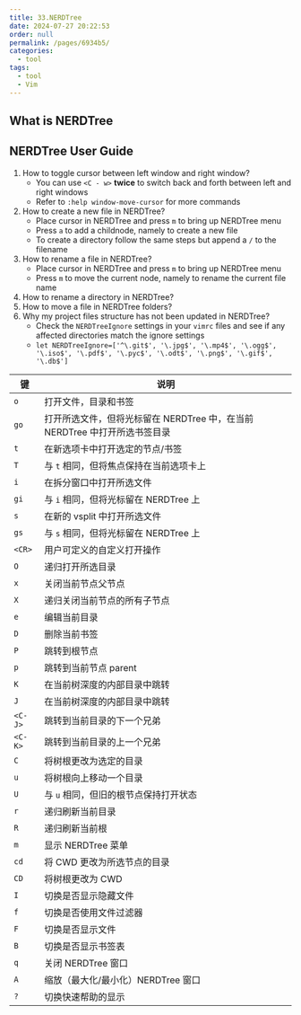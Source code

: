 ```yaml
---
title: 33.NERDTree
date: 2024-07-27 20:22:53
order: null
permalink: /pages/6934b5/
categories: 
  - tool
tags: 
  - tool
  - Vim
---
```


## What is NERDTree

## NERDTree User Guide

1. How to toggle cursor between left window and right window?
   - You can use `<C - w>` **twice** to switch back and forth between left and right windows
   - Refer to `:help window-move-cursor` for more commands
2. How to create a new file in NERDTree?
   - Place cursor in NERDTree and press `m` to bring up NERDTree menu
   - Press `a` to add a childnode, namely to create a new file
   - To create a directory follow the same steps but append a `/` to the filename
3. How to rename a file in NERDTree?
   - Place cursor in NERDTree and press `m` to bring up NERDTree menu
   - Press `m` to move the current node, namely to rename the current file name
4. How to rename a directory in NERDTree?
5. How to move a file in NERDTree folders?
6. Why my project files structure has not been updated in NERDTree?
   - Check the `NERDTreeIgnore` settings in your `vimrc` files and see if any affected directories match the ignore settings
   - `let NERDTreeIgnore=['^\.git$', '\.jpg$', '\.mp4$', '\.ogg$', '\.iso$', '\.pdf$', '\.pyc$', '\.odt$', '\.png$', '\.gif$', '\.db$']`

| 键      | 说明                                                                       |
| ------- | -------------------------------------------------------------------------- |
| `o`     | 打开文件，目录和书签                                                       |
| `go`    | 打开所选文件，但将光标留在 NERDTree 中，在当前 NERDTree 中打开所选书签目录 |
| `t`     | 在新选项卡中打开选定的节点/书签                                            |
| `T`     | 与 `t` 相同，但将焦点保持在当前选项卡上                                    |
| `i`     | 在拆分窗口中打开所选文件                                                   |
| `gi`    | 与 `i` 相同，但将光标留在 NERDTree 上                                      |
| `s`     | 在新的 vsplit 中打开所选文件                                               |
| `gs`    | 与 `s` 相同，但将光标留在 NERDTree 上                                      |
| `<CR>`  | 用户可定义的自定义打开操作                                                 |
| `O`     | 递归打开所选目录                                                           |
| `x`     | 关闭当前节点父节点                                                         |
| `X`     | 递归关闭当前节点的所有子节点                                               |
| `e`     | 编辑当前目录                                                               |
| `D`     | 删除当前书签                                                               |
| `P`     | 跳转到根节点                                                               |
| `p`     | 跳转到当前节点 parent                                                      |
| `K`     | 在当前树深度的内部目录中跳转                                               |
| `J`     | 在当前树深度的内部目录中跳转                                               |
| `<C-J>` | 跳转到当前目录的下一个兄弟                                                 |
| `<C-K>` | 跳转到当前目录的上一个兄弟                                                 |
| `C`     | 将树根更改为选定的目录                                                     |
| `u`     | 将树根向上移动一个目录                                                     |
| `U`     | 与 `u` 相同，但旧的根节点保持打开状态                                      |
| `r`     | 递归刷新当前目录                                                           |
| `R`     | 递归刷新当前根                                                             |
| `m`     | 显示 NERDTree 菜单                                                         |
| `cd`    | 将 CWD 更改为所选节点的目录                                                |
| `CD`    | 将树根更改为 CWD                                                           |
| `I`     | 切换是否显示隐藏文件                                                       |
| `f`     | 切换是否使用文件过滤器                                                     |
| `F`     | 切换是否显示文件                                                           |
| `B`     | 切换是否显示书签表                                                         |
| `q`     | 关闭 NERDTree 窗口                                                         |
| `A`     | 缩放（最大化/最小化）NERDTree 窗口                                         |
| `?`     | 切换快速帮助的显示                                                         |
